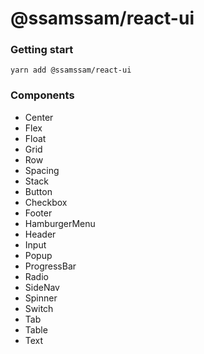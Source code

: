 # @ssamssam/react-ui

### Getting start
```
yarn add @ssamssam/react-ui
```

### Components
- Center
- Flex
- Float
- Grid
- Row
- Spacing
- Stack
- Button
- Checkbox
- Footer
- HamburgerMenu
- Header
- Input
- Popup
- ProgressBar
- Radio
- SideNav
- Spinner
- Switch
- Tab
- Table
- Text